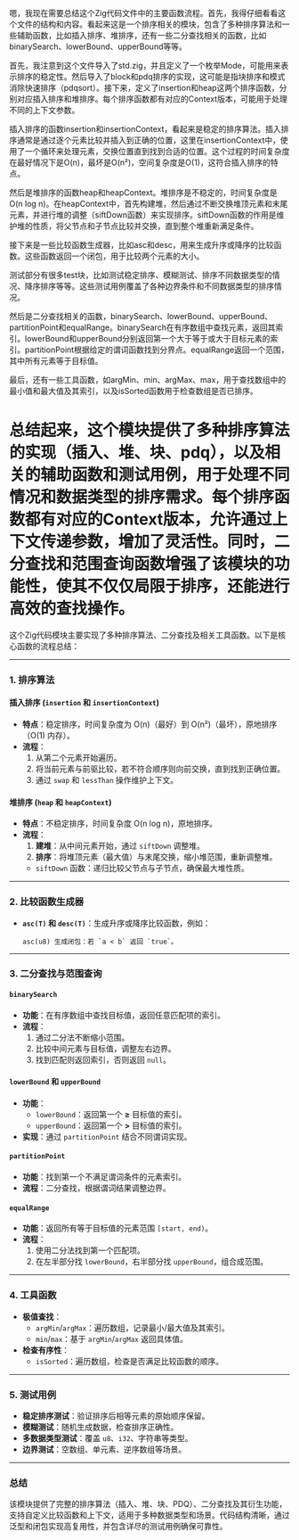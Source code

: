 嗯，我现在需要总结这个Zig代码文件中的主要函数流程。首先，我得仔细看看这个文件的结构和内容。看起来这是一个排序相关的模块，包含了多种排序算法和一些辅助函数，比如插入排序、堆排序，还有一些二分查找相关的函数，比如binarySearch、lowerBound、upperBound等等。

首先，我注意到这个文件导入了std.zig，并且定义了一个枚举Mode，可能用来表示排序的稳定性。然后导入了block和pdq排序的实现，这可能是指块排序和模式消除快速排序（pdqsort）。接下来，定义了insertion和heap这两个排序函数，分别对应插入排序和堆排序。每个排序函数都有对应的Context版本，可能用于处理不同的上下文参数。

插入排序的函数insertion和insertionContext，看起来是稳定的排序算法。插入排序通常是通过逐个元素比较并插入到正确的位置，这里在insertionContext中，使用了一个循环来处理元素，交换位置直到找到合适的位置。这个过程的时间复杂度在最好情况下是O(n)，最坏是O(n²)，空间复杂度是O(1)，这符合插入排序的特点。

然后是堆排序的函数heap和heapContext。堆排序是不稳定的，时间复杂度是O(n log n)。在heapContext中，首先构建堆，然后通过不断交换堆顶元素和末尾元素，并进行堆的调整（siftDown函数）来实现排序。siftDown函数的作用是维护堆的性质，将父节点和子节点比较并交换，直到整个堆重新满足条件。

接下来是一些比较函数生成器，比如asc和desc，用来生成升序或降序的比较函数。这些函数返回一个闭包，用于比较两个元素的大小。

测试部分有很多test块，比如测试稳定排序、模糊测试、排序不同数据类型的情况、降序排序等等。这些测试用例覆盖了各种边界条件和不同数据类型的排序情况。

然后是二分查找相关的函数，binarySearch、lowerBound、upperBound、partitionPoint和equalRange。binarySearch在有序数组中查找元素，返回其索引。lowerBound和upperBound分别返回第一个大于等于或大于目标元素的索引。partitionPoint根据给定的谓词函数找到分界点。equalRange返回一个范围，其中所有元素等于目标值。

最后，还有一些工具函数，如argMin、min、argMax、max，用于查找数组中的最小值和最大值及其索引，以及isSorted函数用于检查数组是否已排序。

总结起来，这个模块提供了多种排序算法的实现（插入、堆、块、pdq），以及相关的辅助函数和测试用例，用于处理不同情况和数据类型的排序需求。每个排序函数都有对应的Context版本，允许通过上下文传递参数，增加了灵活性。同时，二分查找和范围查询函数增强了该模块的功能性，使其不仅仅局限于排序，还能进行高效的查找操作。
================================================
这个Zig代码模块主要实现了多种排序算法、二分查找及相关工具函数。以下是核心函数的流程总结：

---

### **1. 排序算法**
#### **插入排序 (`insertion` 和 `insertionContext`)**
- **特点**：稳定排序，时间复杂度为 O(n)（最好）到 O(n²)（最坏），原地排序（O(1) 内存）。
- **流程**：
  1. 从第二个元素开始遍历。
  2. 将当前元素与前驱比较，若不符合顺序则向前交换，直到找到正确位置。
  3. 通过 `swap` 和 `lessThan` 操作维护上下文。

#### **堆排序 (`heap` 和 `heapContext`)**
- **特点**：不稳定排序，时间复杂度 O(n log n)，原地排序。
- **流程**：
  1. **建堆**：从中间元素开始，通过 `siftDown` 调整堆。
  2. **排序**：将堆顶元素（最大值）与末尾交换，缩小堆范围，重新调整堆。
  - `siftDown` 函数：递归比较父节点与子节点，确保最大堆性质。

---

### **2. 比较函数生成器**
- **`asc(T)` 和 `desc(T)`**：生成升序或降序比较函数，例如：
  ```zig
  asc(u8) 生成闭包：若 `a < b` 返回 `true`。
  ```

---

### **3. 二分查找与范围查询**
#### **`binarySearch`**
- **功能**：在有序数组中查找目标值，返回任意匹配项的索引。
- **流程**：
  1. 通过二分法不断缩小范围。
  2. 比较中间元素与目标值，调整左右边界。
  3. 找到匹配则返回索引，否则返回 `null`。

#### **`lowerBound` 和 `upperBound`**
- **功能**：
  - `lowerBound`：返回第一个 **≥** 目标值的索引。
  - `upperBound`：返回第一个 **>** 目标值的索引。
- **实现**：通过 `partitionPoint` 结合不同谓词实现。

#### **`partitionPoint`**
- **功能**：找到第一个不满足谓词条件的元素索引。
- **流程**：二分查找，根据谓词结果调整边界。

#### **`equalRange`**
- **功能**：返回所有等于目标值的元素范围 `[start, end)`。
- **流程**：
  1. 使用二分法找到第一个匹配项。
  2. 在左半部分找 `lowerBound`，右半部分找 `upperBound`，组合成范围。

---

### **4. 工具函数**
- **极值查找**：
  - `argMin`/`argMax`：遍历数组，记录最小/最大值及其索引。
  - `min`/`max`：基于 `argMin`/`argMax` 返回具体值。
- **检查有序性**：
  - `isSorted`：遍历数组，检查是否满足比较函数的顺序。

---

### **5. 测试用例**
- **稳定排序测试**：验证排序后相等元素的原始顺序保留。
- **模糊测试**：随机生成数据，检查排序正确性。
- **多数据类型测试**：覆盖 `u8`、`i32`、字符串等类型。
- **边界测试**：空数组、单元素、逆序数组等场景。

---

### **总结**
该模块提供了完整的排序算法（插入、堆、块、PDQ）、二分查找及其衍生功能，支持自定义比较函数和上下文，适用于多种数据类型和场景。代码结构清晰，通过泛型和闭包实现高复用性，并包含详尽的测试用例确保可靠性。
